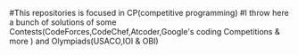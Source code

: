 #This repositories is focused in CP(competitive programming)
#I throw here a bunch of solutions of some Contests(CodeForces,CodeChef,Atcoder,Google's coding Competitions & more ) and Olympiads(USACO,IOI & OBI)
